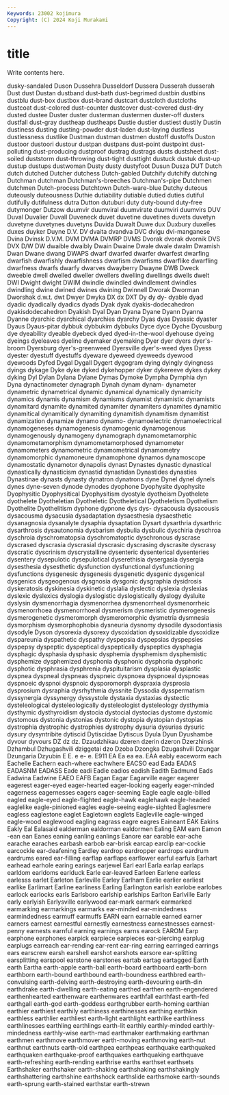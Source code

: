```yaml
---
Keywords: 23002 kojimura
Copyright: (C) 2024 Koji Murakami
---
```


# title

Write contents here.



 dusky-sandaled Duson Dussehra Dusseldorf
Dussera Dusserah dusserah Dust dust Dustan dustband dust-bath dust-begrimed dustbin
dustbins dustblu dust-box dustbox dust-brand dustcart dustcloth dustcloths dustcoat dust-colored
dust-counter dustcover dust-covered dust-dry dusted dustee Duster duster dusterman dustermen
duster-off dusters dustfall dust-gray dustheap dustheaps Dustie dustier dustiest dustily
Dustin dustiness dusting dusting-powder dust-laden dust-laying dustless dustlessness dustlike Dustman
dustman dustmen dustoff dustoffs Duston dustoor dustoori dustour dustpan dustpans
dust-point dustpoint dust-polluting dust-producing dustproof dustrag dustrags dusts dustsheet dust-soiled
duststorm dust-throwing dust-tight dusttight dustuck dustuk dust-up dustup dustups dustwoman
Dusty dusty dustyfoot Dusun Dusza DUT Dutch dutch dutched Dutcher
dutchess Dutch-gabled Dutchify dutchify dutching Dutchman dutchman Dutchman's-breeches Dutchman's-pipe Dutchmen
dutchmen Dutch-process Dutchtown Dutch-ware-blue Dutchy duteous duteously duteousness Duthie dutiability
dutiable dutied duties dutiful dutifully dutifulness dutra Dutton dutuburi duty
duty-bound duty-free dutymonger Dutzow duumvir duumviral duumvirate duumviri duumvirs DUV
Duval Duvalier Duvall Duveneck duvet duvetine duvetines duvets duvetyn duvetyne
duvetynes duvetyns Duvida Duwalt Duwe dux Duxbury duxelles duxes duyker
Duyne D.V. DV dvaita dvandva DVC dvigu dvi-manganese Dvina Dvinsk
D.V.M. DVM DVMA DVMRP DVMS Dvorak dvorak dvornik DVS DVX
D/W DW dwaible dwaibly Dwain Dwaine Dwale dwale dwalm Dwamish
Dwan Dwane dwang DWAPS dwarf dwarfed dwarfer dwarfest dwarfing dwarfish
dwarfishly dwarfishness dwarfism dwarfisms dwarflike dwarfling dwarfness dwarfs dwarfy dwarves
dwayberry Dwayne DWB Dweck dweeble dwell dwelled dweller dwellers dwelling
dwellings dwells dwelt DWI Dwight dwight DWIM dwindle dwindled dwindlement
dwindles dwindling dwine dwined dwines dwining Dwinnell Dworak Dworman Dworshak
d.w.t. dwt Dwyer Dwyka DX dx DXT Dy dy dy-
dyable dyad dyadic dyadically dyadics dyads Dyak dyak dyakis-dodecahedron dyakisdodecahedron
Dyakish Dyal Dyan Dyana Dyane Dyann Dyanna Dyanne dyarchic dyarchical
dyarchies dyarchy Dyas dyas Dyassic dyaster Dyaus Dyaus-pitar dybbuk dybbukim
dybbuks Dyce dyce Dyche Dycusburg dye dyeability dyeable dyebeck dyed
dyed-in-the-wool dyehouse dyeing dyeings dyeleaves dyeline dyemaker dyemaking Dyer dyer
dyers dyer's-broom Dyersburg dyer's-greenweed Dyersville dyer's-weed dyes Dyess dyester dyestuff
dyestuffs dyeware dyeweed dyeweeds dyewood dyewoods Dyfed Dygal Dygall Dygert
dygogram dying dyingly dyingness dyings dykage Dyke dyke dyked dykehopper
dyker dykereeve dykes dykey dyking Dyl Dylan Dylana Dylane Dymas
Dymoke Dympha Dymphia dyn Dyna dynactinometer dynagraph Dynah dynam dynam-
dynameter dynametric dynametrical dynamic dynamical dynamically dynamicity dynamics dynamis dynamism
dynamisms dynamist dynamistic dynamists dynamitard dynamite dynamited dynamiter dynamiters dynamites
dynamitic dynamitical dynamitically dynamiting dynamitish dynamitism dynamitist dynamization dynamize dynamo
dynamo- dynamoelectric dynamoelectrical dynamogeneses dynamogenesis dynamogenic dynamogenous dynamogenously dynamogeny dynamograph
dynamometamorphic dynamometamorphism dynamometamorphosed dynamometer dynamometers dynamometric dynamometrical dynamometry dynamomorphic dynamoneure
dynamophone dynamos dynamoscope dynamostatic dynamotor dynapolis dynast Dynastes dynastic dynastical
dynastically dynasticism dynastid dynastidan Dynastides dynasties Dynastinae dynasts dynasty dynatron
dynatrons dyne Dynel dynel dynels dynes dyne-seven dynode dynodes dyophone
Dyophysite dyophysite Dyophysitic Dyophysitical Dyophysitism dyostyle dyotheism Dyothelete dyothelete Dyotheletian
Dyotheletic Dyotheletical Dyotheletism Dyothelism Dyothelite Dyothelitism dyphone dypnone dys dys-
dysacousia dysacousis dysacousma dysacusia dysadaptation dysaesthesia dysaesthetic dysanagnosia dysanalyte dysaphia
dysaptation Dysart dysarthria dysarthric dysarthrosis dysautonomia dysbarism dysbulia dysbulic dyschiria
dyschroa dyschroia dyschromatopsia dyschromatoptic dyschronous dyscrase dyscrased dyscrasia dyscrasial dyscrasic
dyscrasing dyscrasite dyscrasy dyscratic dyscrinism dyscrystalline dysenteric dysenterical dysenteries dysentery
dysepulotic dysepulotical dyserethisia dysergasia dysergia dysesthesia dysesthetic dysfunction dysfunctional dysfunctioning
dysfunctions dysgenesic dysgenesis dysgenetic dysgenic dysgenical dysgenics dysgeogenous dysgnosia dysgonic
dysgraphia dysidrosis dyskeratosis dyskinesia dyskinetic dyslalia dyslectic dyslexia dyslexias dyslexic
dyslexics dyslogia dyslogistic dyslogistically dyslogy dysluite dyslysin dysmenorrhagia dysmenorrhea dysmenorrheal
dysmenorrheic dysmenorrhoea dysmenorrhoeal dysmerism dysmeristic dysmerogenesis dysmerogenetic dysmeromorph dysmeromorphic dysmetria
dysmnesia dysmorphism dysmorphophobia dysneuria dysnomy dysodile dysodontiasis dysodyle Dyson dysorexia
dysorexy dysoxidation dysoxidizable dysoxidize dyspareunia dyspathetic dyspathy dyspepsia dyspepsias dyspepsies
dyspepsy dyspeptic dyspeptical dyspeptically dyspeptics dysphagia dysphagic dysphasia dysphasic dysphemia
dysphemism dysphemistic dysphemize dysphemized dysphonia dysphonic dysphoria dysphoric dysphotic dysphrasia
dysphrenia dyspituitarism dysplasia dysplastic dyspnea dyspneal dyspneas dyspneic dyspnoea dyspnoeal
dyspnoeas dyspnoeic dyspnoi dyspnoic dysporomorph dyspraxia dysprosia dysprosium dysraphia dysrhythmia
dyssnite Dyssodia dysspermatism dyssynergia dyssynergy dyssystole dystaxia dystaxias dystectic dysteleological
dysteleologically dysteleologist dysteleology dysthymia dysthymic dysthyroidism dystocia dystocial dystocias dystome
dystomic dystomous dystonia dystonias dystonic dystopia dystopian dystopias dystrophia dystrophic
dystrophies dystrophy dysuria dysurias dysuric dysury dysyntribite dytiscid Dytiscidae Dytiscus
Dyula Dyun Dyushambe dyvour dyvours DZ dz dz. Dzaudzhikau dzeren
dzerin dzeron Dzerzhinsk Dzhambul Dzhugashvili dziggetai dzo Dzoba Dzongka Dzugashvili
Dzungar Dzungaria Dzyubin E E. e e- e. E911 EA
Ea ea ea. EAA eably eaceworm each Eachelle Eachern each-where
eachwhere EACSO ead Eada EADAS EADASNM EADASS Eade eadi Eadie
eadios eadish Eadith Eadmund Eads Eadwina Eadwine EAEO EAFB Eagan
Eagar Eagarville eager eagerer eagerest eager-eyed eager-hearted eager-looking eagerly eager-minded
eagerness eagernesses eagers eager-seeming Eagle eagle eagle-billed eagled eagle-eyed eagle-flighted
eagle-hawk eaglehawk eagle-headed eaglelike eagle-pinioned eagles eagle-seeing eagle-sighted Eaglesmere eagless
eaglestone eaglet Eagletown eaglets Eagleville eagle-winged eagle-wood eaglewood eagling eagrass
eagre eagres Eaineant EAK Eakins Eakly Eal Ealasaid ealderman ealdorman
ealdormen Ealing EAM eam Eamon -ean ean Eanes eaning eanling
eanlings Eanore ear earable ear-ache earache earaches earbash earbob ear-brisk
earcap earclip ear-cockie earcockle ear-deafening Eardley eardrop eardropper eardrops eardrum
eardrums eared ear-filling earflap earflaps earflower earful earfuls Earhart earhead
earhole earing earings earjewel Earl earl Earla earlap earlaps earldom
earldoms earlduck Earle ear-leaved Earleen Earlene earless earlesss earlet Earleton
Earleville Earley Earlham Earlie earlier earliest earlike Earlimart Earline earliness
Earling Earlington earlish earlobe earlobes earlock earlocks earls Earlsboro earlship
earlships Earlton Earlville Early early earlyish Earlysville earlywood ear-mark earmark
earmarked earmarking earmarkings earmarks ear-minded ear-mindedness earmindedness earmuff earmuffs EARN
earn earnable earned earner earners earnest earnestful earnestly earnestness earnestnesses
earnest-penny earnests earnful earning earnings earns earock EAROM Earp earphone
earphones earpick earpiece earpieces ear-piercing earplug earplugs earreach ear-rending ear-rent
ear-ring earring earringed earrings ears earscrew earsh earshell earshot earshots
earsore ear-splitting earsplitting earspool earstone earstones eartab eartag eartagged Earth
earth Eartha earth-apple earth-ball earth-board earthboard earth-born earthborn earth-bound earthbound
earth-boundness earthbred earth-convulsing earth-delving earth-destroying earth-devouring earth-din earthdrake earth-dwelling earth-eating
earthed earthen earth-engendered earthenhearted earthenware earthenwares earthfall earthfast earth-fed earthgall
earth-god earth-goddess earthgrubber earth-homing earthian earthier earthiest earthily earthiness earthinesses
earthing earthkin earthless earthlier earthliest earth-light earthlight earthlike earthliness earthlinesses
earthling earthlings earth-lit earthly earthly-minded earthly-mindedness earthly-wise earth-mad earthmaker earthmaking
earthman earthmen earthmove earthmover earth-moving earthmoving earth-nut earthnut earthnuts earth-old
earthpea earthpeas earthquake earthquaked earthquaken earthquake-proof earthquakes earthquaking earthquave earth-refreshing
earth-rending earthrise earths earthset earthsets Earthshaker earthshaker earth-shaking earthshaking earthshakingly
earthshattering earthshine earthshock earthslide earthsmoke earth-sounds earth-sprung earth-stained earthstar earth-strewn
